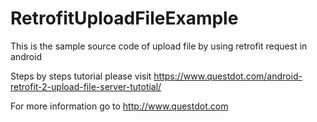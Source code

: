 # RetrofitUploadFileExample

This is the sample source code of upload file by using retrofit request in android

Steps by steps tutorial please visit https://www.questdot.com/android-retrofit-2-upload-file-server-tutotial/

For more information go to http://www.questdot.com
